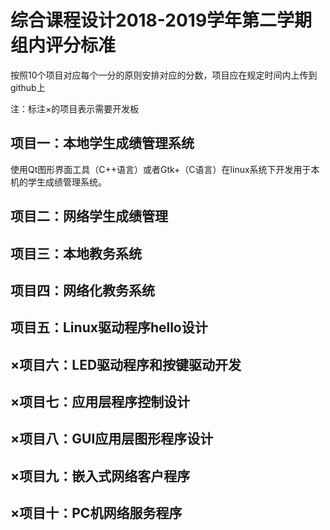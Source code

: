 # 综合课程设计2018-2019学年第二学期组内评分标准
按照10个项目对应每个一分的原则安排对应的分数，项目应在规定时间内上传到github上

注：标注×的项目表示需要开发板

## 项目一：本地学生成绩管理系统

使用Qt图形界面工具（C++语言）或者Gtk+（C语言）在linux系统下开发用于本机的学生成绩管理系统。

## 项目二：网络学生成绩管理

## 项目三：本地教务系统

## 项目四：网络化教务系统

## 项目五：Linux驱动程序hello设计

## ×项目六：LED驱动程序和按键驱动开发

## ×项目七：应用层程序控制设计

## ×项目八：GUI应用层图形程序设计

## ×项目九：嵌入式网络客户程序

## ×项目十：PC机网络服务程序


